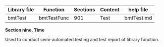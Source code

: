 | Library file | Function | Sections | Content | help file |
| ---- | ---- | ---- | ---- | ---- |
|  bmtTest  | bmtTestFunc  | 901 | Test | bmtTest.md |

**Section nine, Time**

Used to conduct semi-automated testing and test report of library function.

